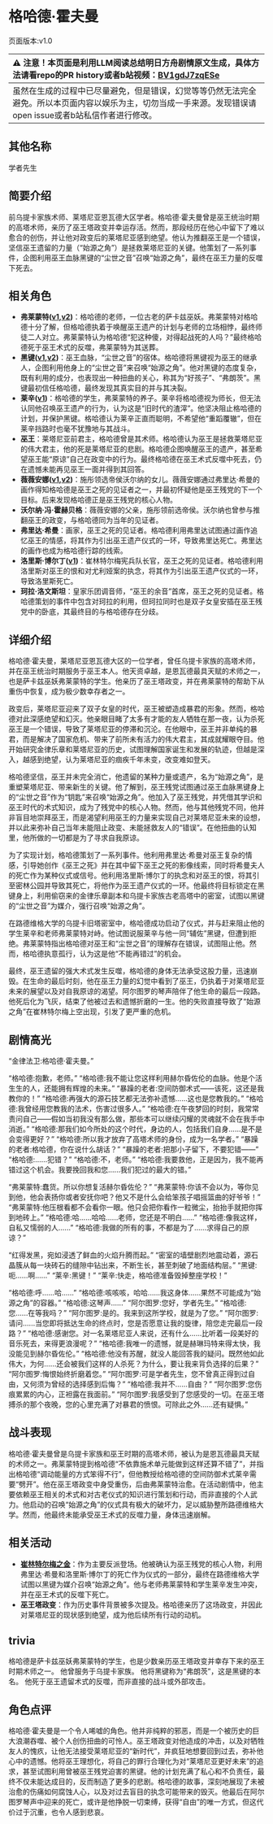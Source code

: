 # 格哈德·霍夫曼
页面版本:v1.0
 

| :warning: 注意！本页面是利用LLM阅读总结明日方舟剧情原文生成，具体方法请看repo的PR history或者b站视频：[BV1gdJ7zqESe](https://www.bilibili.com/video/BV1gdJ7zqESe/)         |
|:----------------------------|
| 虽然在生成的过程中已尽量避免，但是错误，幻觉等等仍然无法完全避免。所以本页面内容以娱乐为主，切勿当成一手来源。发现错误请open issue或者b站私信作者进行修改。|



## 其他名称
学者先生
## 简要介绍
前乌提卡家族术师、莱塔尼亚恩瓦德大区学者。格哈德·霍夫曼曾是巫王统治时期的高塔术师，亲历了巫王塔政变并幸运存活。然而，那段经历在他心中留下了难以愈合的创伤，并让他对政变后的莱塔尼亚感到绝望。他认为推翻巫王是一个错误，坚信巫王遗留的力量（“始源之角”）是拯救莱塔尼亚的关键。他策划了一系列事件，企图利用巫王血脉黑键的“尘世之音”召唤“始源之角”，最终在巫王力量的反噬下死去。
## 相关角色
-   **弗莱蒙特([v1](extended_char_fu_lai_meng_te.md),[v2](../char_v3/extended_char_fu_lai_meng_te.md))**：格哈德的老师，一位古老的萨卡兹巫妖。弗莱蒙特对格哈德十分了解，但格哈德执着于唤醒巫王遗产的计划与老师的立场相悖，最终师徒二人对立。弗莱蒙特认为格哈德“犯这种傻，对得起战死的人吗？”最终格哈德死于巫王术式的反噬，弗莱蒙特为其送葬。
-   **黑键([v1](char_4046_ebnhlz.md),[v2](../char_v3/char_4046_ebnhlz.md))**：巫王血脉，“尘世之音”的宿体。格哈德将黑键视为巫王的继承人，企图利用他身上的“尘世之音”来召唤“始源之角”。他对黑键的态度复杂，既有利用的成分，也表现出一种扭曲的关心，称其为“好孩子”、“弗朗茨”。黑键最初信任格哈德，最终发现其真实目的并与其决裂。
-   **莱辛([v1](extended_char_lai_xin.md))**：格哈德的学生，弗莱蒙特的养子。莱辛将格哈德视为师长，但无法认同他召唤巫王遗产的行为，认为这是“旧时代的渣滓”。他坚决阻止格哈德的计划，并保护黑键。格哈德认为莱辛正直而聪明，不希望他“重蹈覆辙”，但在莱辛挡路时也毫不犹豫地与其战斗。
-   **巫王**：莱塔尼亚前君主，格哈德曾是其术师。格哈德认为巫王是拯救莱塔尼亚的伟大君主，他的死是莱塔尼亚的悲剧。格哈德企图唤醒巫王的遗产，甚至希望巫王能“原谅”自己在政变中的行为。最终格哈德在巫王术式反噬中死去，仍在遗憾未能再见巫王一面并得到其回答。
-   **薇薇安娜([v1](char_4098_vvana.md),[v2](../char_v3/char_4098_vvana.md))**：施彤领选帝侯沃尔纳的女儿。薇薇安娜通过弗里达·希曼的画作得知格哈德是巫王之死的见证者之一，并最初怀疑他是巫王残党的下一个目标。后来发现格哈德正是巫王残党的核心人物。
-   **沃尔纳·冯·霍赫贝格**：薇薇安娜的父亲，施彤领前选帝侯。沃尔纳也曾参与推翻巫王的政变，与格哈德同为当年的见证者。
-   **弗里达·希曼**：画家，巫王之死的见证者。格哈德利用弗里达试图通过画作追忆巫王的情感，将其作为引出巫王遗产仪式的一环，导致弗里达死亡。弗里达的画作也成为格哈德行踪的线索。
-   **洛里斯·博尔丁([v1](extended_char_371d32.md))**：崔林特尔梅宪兵队长官，巫王之死的见证者。格哈德利用洛里斯对巫王的恨和对尤利娅案的执念，将其作为引出巫王遗产仪式的一环，导致洛里斯死亡。
-   **珂拉·洛文斯坦**：皇家乐团调音师，“巫王的余音”首席，巫王之死的见证者。格哈德策划的事件中包含对珂拉的利用，但珂拉同时也是双子女皇安插在巫王残党中的卧底，其最终目的与格哈德存在分歧。
## 详细介绍
格哈德·霍夫曼，莱塔尼亚恩瓦德大区的一位学者，曾任乌提卡家族的高塔术师，并在巫王统治时期服务于巫王本人。他天资卓越，是恩瓦德最具天赋的术师之一，也是萨卡兹巫妖弗莱蒙特的学生。他亲历了巫王塔政变，并在弗莱蒙特的帮助下从重伤中恢复，成为极少数幸存者之一。

政变后，莱塔尼亚迎来了双子女皇的时代，巫王被塑造成暴君的形象。然而，格哈德对此深感绝望和幻灭。他亲眼目睹了太多有才能的友人牺牲在那一夜，认为杀死巫王是一个错误，导致了莱塔尼亚的停滞和沉沦。在他眼中，巫王并非单纯的暴君，而是解决了国家危机、带来了前所未有活力的伟大君主，其成就耀眼夺目。他开始研究金律乐章和莱塔尼亚的历史，试图理解国家诞生和发展的轨迹，但越是深入，越感到绝望，认为莱塔尼亚的痼疾千年未变，改变难如登天。

格哈德坚信，巫王并未完全消亡，他遗留的某种力量或遗产，名为“始源之角”，是重塑莱塔尼亚、带来新生的关键。他了解到，巫王残党试图通过巫王血脉黑键身上的“尘世之音”作为“钥匙”来召唤“始源之角”。他加入了巫王残党，并凭借其学识和巫王时代的术式知识，成为了残党中的核心人物。然而，他与其他残党不同，他并非盲目地崇拜巫王，而是渴望利用巫王的力量来实现自己对莱塔尼亚未来的设想，并以此来弥补自己当年未能阻止政变、未能拯救友人的“错误”。在他扭曲的认知里，他所做的一切都是为了寻求自我原谅。

为了实现计划，格哈德策划了一系列事件。他利用弗里达·希曼对巫王复杂的情感，引导她创作《巫王之死》并在其中留下巫王之死的影像线索，同时将希曼夫人的死亡作为某种仪式或信号。他利用洛里斯·博尔丁的执念和对巫王的恨，将其引至密林公园并导致其死亡，将他作为巫王遗产仪式的一环。他最终将目标锁定在黑键身上，利用偷窃来的金律乐章副本和乌提卡家族古老高塔中的密室，试图以黑键的“尘世之音”为媒介，强行召唤“始源之角”。

在路德维格大学的乌提卡旧塔密室中，格哈德成功启动了仪式，并与赶来阻止他的学生莱辛和老师弗莱蒙特对峙。他试图说服莱辛与他一同“辅佐”黑键，但遭到拒绝。弗莱蒙特指出格哈德对巫王和“尘世之音”的理解存在错误，试图阻止他。然而，格哈德执意孤行，认为这是他“不能再错过”的机会。

最终，巫王遗留的强大术式发生反噬，格哈德的身体无法承受这股力量，迅速崩毁。在生命的最后时刻，他在巫王力量的幻觉中看到了巫王，仍执着于对莱塔尼亚未来的展望以及对自我原谅的渴望。阿尔图罗的琴声陪伴了他生命的最后一段路。他死后化为飞灰，结束了他被过去和遗憾折磨的一生。他的失败直接导致了“始源之角”在崔林特尔梅上空出现，引发了更严重的危机。
## 剧情高光
“金律法卫:格哈德·霍夫曼。”

“格哈德:抱歉，老师。”
“格哈德:我不能让您这样利用赫尔昏佐伦的血脉。他是个活生生的人，还能拥有辉煌的未来。”
“暴躁的老者:空间防御术式——该死，这还是我教你的！”
“格哈德:再强大的源石技艺都无法弥补遗憾......这也是您教我的。”
“格哈德:我曾经用您教我的法术，伤害过很多人。”
“格哈德:在午夜梦回的时刻，我常常责问自己——假如当初我没有那么做，那些本可以继续闪耀的灵魂就不会在我手中消逝。”
“格哈德:那我们如今所处的这个时代，身边的人，包括我们自身......是不是会变得更好？”
“格哈德:所以我才放弃了高塔术师的身份，成为一名学者。”
“暴躁的老者:格哈德，你在说什么胡话？”
“暴躁的老者:把那小子留下，不要犯错——”
“格哈德:......犯错？”
“格哈德:不，老师。”
“格哈德:我要救他，正是因为，我不能再错过这个机会。我要挽回我和您......我们犯过的最大的错。”

“弗莱蒙特:蠢货。所以你想复活赫尔昏佐伦？”
“弗莱蒙特:你该不会以为，等你见到他，他会表扬你或者安抚你吧？他又不是什么会给笨孩子唱摇篮曲的好爷爷！”
“弗莱蒙特:他压根看都不会看你一眼。他只会把你看作一粒微尘，抬抬手就把你挥到地砖上。”
“格哈德:哈......哈哈......老师，您还是不明白......”
“格哈德:像我这样，自私又懦弱的人......”
“格哈德:我做的所有的事，不都是为了......求得自己的原谅？”

“红得发黑，宛如浸透了鲜血的火焰升腾而起。”
“密室的墙壁剧烈地震动着，源石晶簇从每一块砖石的缝隙中钻出来，不断生长，甚至刺破了地面结构层。”
“黑键:呃......啊......”
“莱辛:黑键！”
“莱辛:快走，格哈德准备毁掉整座学校！”

“格哈德:呼......哈......”
“格哈德:咳咳咳，哈哈......我这身体......果然不可能成为“始源之角”的容器。”
“格哈德:这琴声......”
“阿尔图罗:您好，学者先生。”
“格哈德:您......在等我吗？”
“阿尔图罗:是的。我来到这所学校，就是为了您。”
“阿尔图罗:请问......当您即将抵达生命的终点时，您是否愿意让我的旋律，陪您走完最后一段路？”
“格哈德:感谢您。对一名莱塔尼亚人来说，还有什么......比听着一段美好的音乐死去，来得更浪漫呢？”
“格哈德:我唯一的遗憾，就是赫琳玛特来得太快，我没能见到赫尔昏佐伦。”
“格哈德:他没有苏醒，就没人能回答我的疑问。既然他如此伟大，为何......还会被我们这样的人杀死？为什么，要让我来背负选择的后果？”
“阿尔图罗:悔恨始终折磨着您。”
“阿尔图罗:可是学者先生，您不曾真正得到过自由，又何须为曾经的选择感到后悔？”
“格哈德:我并不......自由？”
“阿尔图罗:您伤痕累累的内心，正袒露在我面前。”
“阿尔图罗:我感受到了您感受的一切。在巫王塔搏杀的那个夜晚，您的心里充满了对暴君的愤恨。可除此之外......还有疑惧。”
## 战斗表现
格哈德·霍夫曼曾是乌提卡家族和巫王时期的高塔术师，被认为是恩瓦德最具天赋的术师之一。弗莱蒙特提到格哈德“不依靠施术单元能做到这样还算不错了”，并指出格哈德“调动能量的方式笨得不行”，但他教授给格哈德的空间防御术式莱辛需要“劈开”。他在巫王塔政变中身受重伤，后由弗莱蒙特治愈。在活动剧情中，他主要依赖巫王相关的术式和对古老仪式的知识进行策划和行动，而非直接的个人武力。他启动的召唤“始源之角”的仪式具有极大的破坏力，足以威胁整所路德维格大学。然而，他最终未能承受巫王术式的反噬力量，身体迅速崩解。
## 相关活动
-   **[崔林特尔梅之金](../stories/act29side.md)**：作为主要反派登场。他被确认为巫王残党的核心人物，利用弗里达·希曼和洛里斯·博尔丁的死亡作为仪式的一部分，最终在路德维格大学试图以黑键为媒介召唤“始源之角”。他与老师弗莱蒙特和学生莱辛发生冲突，并在巫王术式的反噬下死亡。
-   **巫王塔政变**：作为历史事件背景被多次提及。格哈德亲历了这场政变，并因此对莱塔尼亚的现状感到绝望，成为他后续所有行动的动机。
## trivia
格哈德是萨卡兹巫妖弗莱蒙特的学生，也是少数亲历巫王塔政变并幸存下来的巫王时期术师之一。
他曾服务于乌提卡家族。
他将黑键称为“弗朗茨”，这是黑键的本名。
他死于巫王遗留术式的反噬，而非直接的战斗或外部攻击。
## 角色点评
格哈德·霍夫曼是一个令人唏嘘的角色。他并非纯粹的邪恶，而是一个被历史的巨大浪潮吞噬、被个人创伤扭曲的可怜人。巫王塔政变对他造成的冲击，以及对牺牲友人的愧疚，让他无法接受莱塔尼亚的“新时代”，并疯狂地想要回到过去，弥补他心中的遗憾。他将巫王理想化，将自己的罪行合理化为对“莱塔尼亚更好未来”的追求，甚至试图利用曾被巫王残党迫害的黑键。他的计划充满了私心和不负责任，最终不仅未能达成目的，反而制造了更多的悲剧。格哈德的故事，深刻地展现了未被治愈的伤痛如何腐蚀人心，以及对过去盲目的执念可能带来的毁灭。他最后在阿尔图罗琴声中迎来的死亡，或许是他挣脱一切束缚，获得“自由”的唯一方式，但这代价过于沉重，也令人感到悲哀。